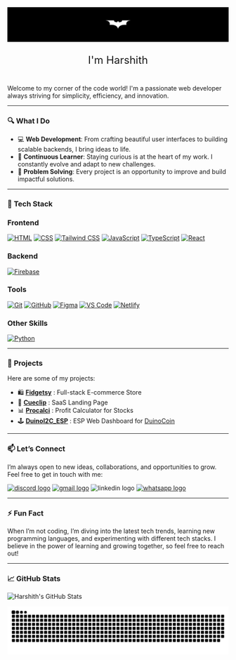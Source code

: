 
<img src="pw1.png" />


  <p align="center" style="font-size: 24px;" >I'm Harshith</p> 
  <br>
  Welcome to my corner of the code world! I'm a passionate web developer always striving for simplicity, efficiency, and innovation.


---

### 🔍 **What I Do**

- 💻 **Web Development**: From crafting beautiful user interfaces to building scalable backends, I bring ideas to life.
- 🧠 **Continuous Learner**: Staying curious is at the heart of my work. I constantly evolve and adapt to new challenges.
- 🎯 **Problem Solving**: Every project is an opportunity to improve and build impactful solutions.

---

### 🚀 **Tech Stack**

### **Frontend** 

[![HTML](https://img.shields.io/badge/HTML5-E34F26?style=for-the-badge&logo=html5&logoColor=white)](https://developer.mozilla.org/en-US/docs/Web/HTML)
[![CSS](https://img.shields.io/badge/CSS3-1572B6?style=for-the-badge&logo=css3&logoColor=white)](https://developer.mozilla.org/en-US/docs/Web/CSS)
[![Tailwind CSS](https://img.shields.io/badge/Tailwind_CSS-38B2AC?style=for-the-badge&logo=tailwind-css&logoColor=white)](https://tailwindcss.com/)
[![JavaScript](https://img.shields.io/badge/JavaScript-F7DF1E?style=for-the-badge&logo=javascript&logoColor=black)](https://developer.mozilla.org/en-US/docs/Web/JavaScript)
[![TypeScript](https://img.shields.io/badge/TypeScript-007ACC?style=for-the-badge&logo=typescript&logoColor=white)](https://www.typescriptlang.org/)
[![React](https://img.shields.io/badge/React-20232A?style=for-the-badge&logo=react&logoColor=61DAFB)](https://react.dev)

### **Backend** 

[![Firebase](https://img.shields.io/badge/Firebase-FFCA28?style=for-the-badge&logo=firebase&logoColor=black)](https://firebase.google.com/)

### **Tools**

[![Git](https://img.shields.io/badge/Git-F05032?style=for-the-badge&logo=git&logoColor=white)](https://git-scm.com/)
[![GitHub](https://img.shields.io/badge/GitHub-181717?style=for-the-badge&logo=github&logoColor=white)](https://github.com/)
[![Figma](https://img.shields.io/badge/Figma-F24E1E?style=for-the-badge&logo=figma&logoColor=white)](https://www.figma.com/)
[![VS Code](https://img.shields.io/badge/VS%20Code-007ACC?style=for-the-badge&logo=visual-studio-code&logoColor=white)](https://code.visualstudio.com/)
[![Netlify](https://img.shields.io/badge/Netlify-00C7B7?style=for-the-badge&logo=netlify&logoColor=white)](https://www.netlify.com/)

### **Other Skills**

[![Python](https://img.shields.io/badge/Python-3776AB?style=for-the-badge&logo=python&logoColor=white)](https://www.python.org/)

---

### 💼 **Projects**

Here are some of my projects:

- 🛍️ **[Fidgetsy](https://fidgetsy.shop)** : Full-stack E-commerce Store
- 🎥 **[Cueclip](https://cueclip.netlify.app)** : SaaS Landing Page
- 📊 **[Procalci](https://procalci.netlify.app)** : Profit Calculator for Stocks
- 🕹️ **[DuinoI2C_ESP](https://duinoi2c.netlify.app)** : ESP Web Dashboard for <a href="https://duinocoin.com/" >DuinoCoin</a>
---

### 📫 **Let’s Connect**

I’m always open to new ideas, collaborations, and opportunities to grow. Feel free to get in touch with me:

<div align="left">
  <a href="https://discord.com/users/techno1016"><img src="https://img.shields.io/static/v1?message=Discord&logo=discord&label=&color=7289DA&logoColor=white&labelColor=&style=for-the-badge" height="25" alt="discord logo"  /></a>
  <a href="mailto:harshith.ituc@gmail.com" /><img src="https://img.shields.io/static/v1?message=Gmail&logo=gmail&label=&color=D14836&logoColor=white&labelColor=&style=for-the-badge" height="25" alt="gmail logo" /></a>
  <img src="https://img.shields.io/static/v1?message=LinkedIn&logo=linkedin&label=&color=0077B5&logoColor=white&labelColor=&style=for-the-badge" height="25" alt="linkedin logo"  />
  <a href="https://wa.me/916363492523"><img src="https://img.shields.io/static/v1?message=Whatsapp&logo=whatsapp&label=&color=25D366&logoColor=white&labelColor=&style=for-the-badge" height="25" alt="whatsapp logo"  /></a>
</div>

---

### ⚡ **Fun Fact**

When I’m not coding, I’m diving into the latest tech trends, learning new programming languages, and experimenting with different tech stacks. I believe in the power of learning and growing together, so feel free to reach out!

---

### 📈 **GitHub Stats**

![Harshith's GitHub Stats](https://github-readme-stats.vercel.app/api?username=ItachiPrime&show_icons=true&hide_title=true&count_private=true&hide=prs&theme=chartreuse-dark)

<picture>
  <source media="(prefers-color-scheme: dark)" srcset="https://raw.githubusercontent.com/ItachiPrime/ItachiPrime/output/github-snake-dark.svg" />
  <source media="(prefers-color-scheme: light)" srcset="https://raw.githubusercontent.com/ItachiPrime/ItachiPrime/output/github-snake.svg" />
  <img alt="github-snake" src="https://raw.githubusercontent.com/ItachiPrime/ItachiPrime/output/github-snake.svg" />
</picture>

<div></div>
